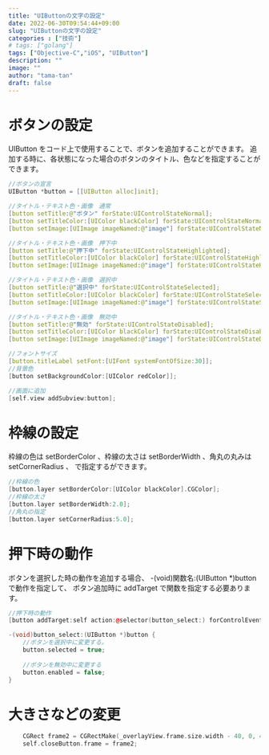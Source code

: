 ```yaml
---
title: "UIButtonの文字の設定"
date: 2022-06-30T09:54:44+09:00
slug: "UIButtonの文字の設定"
categories : ["技術"]
# tags: ["golang"]
tags: ["Objective-C","iOS", "UIButton"]
description: ""
image: ""
author: "tama-tan"
draft: false
---
```


# ボタンの設定
UIButton をコード上で使用することで、ボタンを追加することができます。
追加する時に、各状態になった場合のボタンのタイトル、色などを指定することができます。

```cpp
//ボタンの宣言
UIButton *button = [[UIButton alloc]init];

//タイトル・テキスト色・画像　通常
[button setTitle:@"ボタン" forState:UIControlStateNormal];
[button setTitleColor:[UIColor blackColor] forState:UIControlStateNormal];
[button setImage:[UIImage imageNamed:@"image"] forState:UIControlStateNormal];

//タイトル・テキスト色・画像　押下中
[button setTitle:@"押下中" forState:UIControlStateHighlighted];
[button setTitleColor:[UIColor blackColor] forState:UIControlStateHighlighted];
[button setImage:[UIImage imageNamed:@"image"] forState:UIControlStateHighlighted];

//タイトル・テキスト色・画像　選択中
[button setTitle:@"選択中" forState:UIControlStateSelected];
[button setTitleColor:[UIColor blackColor] forState:UIControlStateSelected];
[button setImage:[UIImage imageNamed:@"image"] forState:UIControlStateSelected];

//タイトル・テキスト色・画像　無効中
[button setTitle:@"無効" forState:UIControlStateDisabled];
[button setTitleColor:[UIColor blackColor] forState:UIControlStateDisabled];
[button setImage:[UIImage imageNamed:@"image"] forState:UIControlStateDisabled];

//フォントサイズ
[button.titleLabel setFont:[UIFont systemFontOfSize:30]];
//背景色
[button setBackgroundColor:[UIColor redColor]];

//画面に追加
[self.view addSubview:button];


```

# 枠線の設定
枠線の色は setBorderColor 、枠線の太さは setBorderWidth 、角丸の丸みは setCornerRadius 、
で指定するができます。

```cpp
//枠線の色
[button.layer setBorderColor:[UIColor blackColor].CGColor];
//枠線の太さ
[button.layer setBorderWidth:2.0];
//角丸の指定
[button.layer setCornerRadius:5.0];
```

# 押下時の動作
ボタンを選択した時の動作を追加する場合、 -(void)関数名:(UIButton *)button で動作を指定して、
ボタン追加時に addTarget で関数を指定する必要あります。

```cpp
//押下時の動作
[button addTarget:self action:@selector(button_select:) forControlEvents:UIControlEventTouchUpInside];

-(void)button_select:(UIButton *)button {
    //ボタンを選択中に変更する。
    button.selected = true;
    
    //ボタンを無効中に変更する
    button.enabled = false;
}

```

# 大きさなどの変更

``` cpp
    CGRect frame2 = CGRectMake(_overlayView.frame.size.width - 40, 0, 40, 40);
    self.closeButton.frame = frame2;
```
